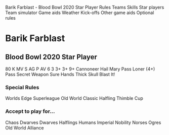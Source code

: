 ﻿
Barik Farblast - Blood Bowl 2020 Star Player
Rules
Teams
Skills
Star players
Team simulator
Game aids
Weather
Kick-offs
Other game aids
Optional rules
# Barik Farblast
## Blood Bowl 2020 Star Player
80 K
MV
S
AG
P
AV
6
3
3+
3+
9+
Cannoneer
Hail Mary Pass
Loner (4+)
Pass
Secret Weapon
Sure Hands
Thick Skull
Blast It!
### Special Rules
Worlds Edge Superleague
Old World Classic
Halfling Thimble Cup
### Accept to play for...
Chaos Dwarves
Dwarves
Halflings
Humans
Imperial Nobility
Norses
Ogres
Old World Alliance
